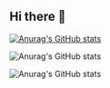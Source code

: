 ## Hi there 👋


 [![Anurag's GitHub stats](https://github-readme-stats.vercel.app/api?username=LucassolHenrique )](https://github.com/anuraghazra/github-readme-stats)

![Anurag's GitHub stats](https://github-readme-stats.vercel.app/api?username=anuraghazra&show_icons=true&themeLucassolHenrique=radical)

![Anurag's GitHub stats](https://github-readme-stats.vercel.app/api?username=anuraghazra&theme=dark&show_icons=true)

